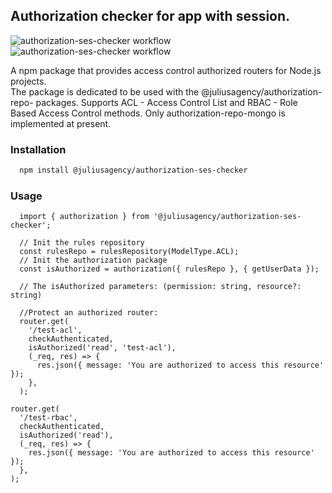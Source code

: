 ## Authorization checker for app with session.
![authorization-ses-checker workflow](https://github.com/juliusagency/jla-node-monorepo/actions/workflows/authorization-ses-checker-test.yaml/badge.svg)
![authorization-ses-checker workflow](https://github.com/juliusagency/jla-node-monorepo/actions/workflows/authorization-ses-checker-github.yaml/badge.svg)

A npm package that provides access control authorized routers for Node.js projects.  
The package is dedicated to be used with the @juliusagency/authorization-repo-<database> packages. 
Supports ACL - Access Control List and RBAC - Role Based Access Control methods. 
Only authorization-repo-mongo is implemented at present.  

### Installation
```bash
  npm install @juliusagency/authorization-ses-checker
```

### Usage  
```
  import { authorization } from '@juliusagency/authorization-ses-checker';  

  // Init the rules repository  
  const rulesRepo = rulesRepository(ModelType.ACL);  
  // Init the authorization package  
  const isAuthorized = authorization({ rulesRepo }, { getUserData });  

  // The isAuthorized parameters: (permission: string, resource?: string) 

  //Protect an authorized router:  
  router.get(  
    '/test-acl',  
    checkAuthenticated,  
    isAuthorized('read', 'test-acl'),  
    (_req, res) => {  
      res.json({ message: 'You are authorized to access this resource' });  
    },  
  );  
  
router.get(  
  '/test-rbac',  
  checkAuthenticated,  
  isAuthorized('read'),  
  (_req, res) => {  
    res.json({ message: 'You are authorized to access this resource' });  
  },  
);  
```
